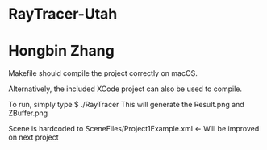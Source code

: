 # RayTracer-Utah
# Hongbin Zhang

Makefile should compile the project correctly on macOS.

Alternatively, the included XCode project can also be used to compile.

To run, simply type $ ./RayTracer
This will generate the Result.png and ZBuffer.png

Scene is hardcoded to SceneFiles/Project1Example.xml <- Will be improved on next project